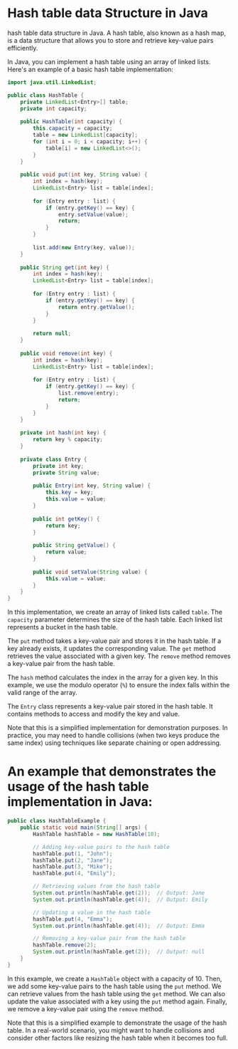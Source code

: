 # Hash table data Structure in Java

hash table data structure in Java. A hash table, also known as a hash map, is a data structure that allows you to store and retrieve key-value pairs efficiently.

In Java, you can implement a hash table using an array of linked lists. Here's an example of a basic hash table implementation:

```java
import java.util.LinkedList;

public class HashTable {
    private LinkedList<Entry>[] table;
    private int capacity;
    
    public HashTable(int capacity) {
        this.capacity = capacity;
        table = new LinkedList[capacity];
        for (int i = 0; i < capacity; i++) {
            table[i] = new LinkedList<>();
        }
    }
    
    public void put(int key, String value) {
        int index = hash(key);
        LinkedList<Entry> list = table[index];
        
        for (Entry entry : list) {
            if (entry.getKey() == key) {
                entry.setValue(value);
                return;
            }
        }
        
        list.add(new Entry(key, value));
    }
    
    public String get(int key) {
        int index = hash(key);
        LinkedList<Entry> list = table[index];
        
        for (Entry entry : list) {
            if (entry.getKey() == key) {
                return entry.getValue();
            }
        }
        
        return null;
    }
    
    public void remove(int key) {
        int index = hash(key);
        LinkedList<Entry> list = table[index];
        
        for (Entry entry : list) {
            if (entry.getKey() == key) {
                list.remove(entry);
                return;
            }
        }
    }
    
    private int hash(int key) {
        return key % capacity;
    }
    
    private class Entry {
        private int key;
        private String value;
        
        public Entry(int key, String value) {
            this.key = key;
            this.value = value;
        }
        
        public int getKey() {
            return key;
        }
        
        public String getValue() {
            return value;
        }
        
        public void setValue(String value) {
            this.value = value;
        }
    }
}
```

In this implementation, we create an array of linked lists called `table`. The `capacity` parameter determines the size of the hash table. Each linked list represents a bucket in the hash table.

The `put` method takes a key-value pair and stores it in the hash table. If a key already exists, it updates the corresponding value. The `get` method retrieves the value associated with a given key. The `remove` method removes a key-value pair from the hash table.

The `hash` method calculates the index in the array for a given key. In this example, we use the modulo operator (`%`) to ensure the index falls within the valid range of the array.

The `Entry` class represents a key-value pair stored in the hash table. It contains methods to access and modify the key and value.

Note that this is a simplified implementation for demonstration purposes. In practice, you may need to handle collisions (when two keys produce the same index) using techniques like separate chaining or open addressing.

 # An example that demonstrates the usage of the hash table implementation in Java:

```java
public class HashTableExample {
    public static void main(String[] args) {
        HashTable hashTable = new HashTable(10);

        // Adding key-value pairs to the hash table
        hashTable.put(1, "John");
        hashTable.put(2, "Jane");
        hashTable.put(3, "Mike");
        hashTable.put(4, "Emily");

        // Retrieving values from the hash table
        System.out.println(hashTable.get(2));  // Output: Jane
        System.out.println(hashTable.get(4));  // Output: Emily

        // Updating a value in the hash table
        hashTable.put(4, "Emma");
        System.out.println(hashTable.get(4));  // Output: Emma

        // Removing a key-value pair from the hash table
        hashTable.remove(2);
        System.out.println(hashTable.get(2));  // Output: null
    }
}
```

In this example, we create a `HashTable` object with a capacity of 10. Then, we add some key-value pairs to the hash table using the `put` method. We can retrieve values from the hash table using the `get` method. We can also update the value associated with a key using the `put` method again. Finally, we remove a key-value pair using the `remove` method.

Note that this is a simplified example to demonstrate the usage of the hash table. In a real-world scenario, you might want to handle collisions and consider other factors like resizing the hash table when it becomes too full.
